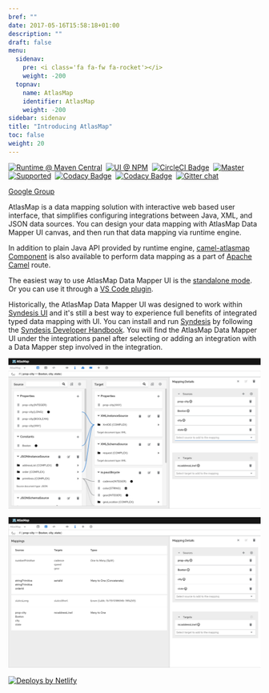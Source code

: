 ```yaml
---
bref: ""
date: 2017-05-16T15:58:18+01:00
description: ""
draft: false
menu:
  sidenav:
    pre: <i class='fa fa-fw fa-rocket'></i>
    weight: -200
  topnav:
    name: AtlasMap
    identifier: AtlasMap 
    weight: -200
sidebar: sidenav
title: "Introducing AtlasMap"
toc: false 
weight: 20
---
```

[![Runtime @ Maven Central](https://maven-badges.herokuapp.com/maven-central/io.atlasmap/atlas-parent/badge.svg?style=flat-square)](https://maven-badges.herokuapp.com/maven-central/io.atlasmap/atlas-parent/)
&nbsp;[![UI @ NPM](https://badge.fury.io/js/%40atlasmap%2Fatlasmap.svg)](https://badge.fury.io/js/%40atlasmap%2Fatlasmap)
&nbsp;[![CircleCI Badge](https://circleci.com/gh/atlasmap/atlasmap.svg?style=shield)](https://circleci.com/gh/atlasmap/atlasmap)
&nbsp;[![Master](https://github.com/atlasmap/atlasmap/actions/workflows/master.yml/badge.svg)](https://github.com/atlasmap/atlasmap/actions/workflows/master.yml)
&nbsp;[![Supported](https://github.com/atlasmap/atlasmap/actions/workflows/supported-build.yml/badge.svg)](https://github.com/atlasmap/atlasmap/actions/workflows/supported-build.yml)
&nbsp;[![Codacy Badge](https://app.codacy.com/project/badge/Grade/57f3935eba6b4438976295efea04ac0c)](https://www.codacy.com/gh/atlasmap/atlasmap/dashboard?utm_source=github.com&amp;utm_medium=referral&amp;utm_content=atlasmap/atlasmap&amp;utm_campaign=Badge_Grade)
&nbsp;[![Codacy Badge](https://app.codacy.com/project/badge/Coverage/57f3935eba6b4438976295efea04ac0c)](https://www.codacy.com/gh/atlasmap/atlasmap/dashboard?utm_source=github.com&amp;utm_medium=referral&amp;utm_content=atlasmap/atlasmap&amp;utm_campaign=Badge_Coverage)
&nbsp;[![Gitter chat](https://badges.gitter.im/atlasmap/community.png)](https://gitter.im/atlasmap/community)

[Google Group](https://groups.google.com/d/forum/atlasmap)

AtlasMap is a data mapping solution with interactive web based user interface, that simplifies configuring integrations between Java, XML, and JSON data sources. You can design your data mapping with AtlasMap Data Mapper UI canvas, and then run that data mapping via runtime engine.

In addition to plain Java API provided by runtime engine, [camel-atlasmap Component](https://camel.apache.org/components/latest/atlasmap-component.html) is also available to perform data mapping as a part of [Apache Camel](http://camel.apache.org/) route.

The easiest way to use AtlasMap Data Mapper UI is the [standalone mode](https://docs.atlasmap.io/#quickstart). Or you can use it through a [VS Code plugin](https://marketplace.visualstudio.com/items?itemName=redhat.atlasmap-viewer).

Historically, the AtlasMap Data Mapper UI was designed to work within [Syndesis UI](https://syndesis.io/) and it's still a best way to experience full benefits of integrated typed data mapping with UI. You can install and run [Syndesis](https://syndesis.io/) by following the [Syndesis Developer Handbook](https://doc.syndesis.io/). You will find the AtlasMap Data Mapper UI under the integrations panel after selecting or adding an integration with a Data Mapper step involved in the integration.



![datamapper](images/datamapper.png)


![mappinglist](images/mappinglist.png)


[![Deploys by Netlify](https://www.netlify.com/img/global/badges/netlify-color-accent.svg)](https://www.netlify.com)


